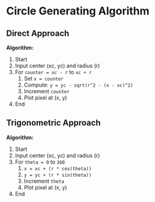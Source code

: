 # Circle Generating Algorithm

## Direct Approach
**Algorithm:**
1. Start
2. Input center (xc, yc) and radius (r)
3. For `counter = xc - r` to `xc + r`
    1. Set `x = counter`
    2. Compute: `y = yc - sqrt(r^2 - (x - xc)^2)`
    3. Increment `counter`
    4. Plot pixel at (x, y)
4. End

## Trigonometric Approach
**Algorithm:**
1. Start
2. Input center (xc, yc) and radius (r)
3. For `theta = 0` to `360`
    1. `x = xc + (r * cos(theta))`
    2. `y = yc + (r * sin(theta))`
    3. Increment `theta`
    4. Plot pixel at (x, y)
4. End